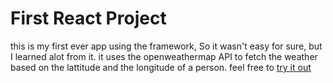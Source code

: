 # First React Project
this is my first ever app using the framework, So it wasn't easy for sure, but I learned alot from it. it uses the openweathermap API to fetch the weather based on the lattitude and the longitude of a person. feel free to [try it out](https://blissful-bell-cdbae3.netlify.app/)